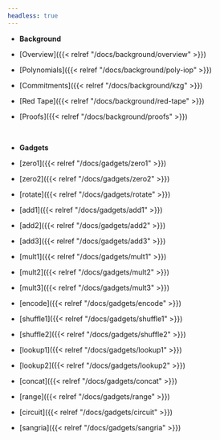 ```yaml
---
headless: true
---
```


- **Background**

- [Overview]({{< relref "/docs/background/overview" >}})

- [Polynomials]({{< relref "/docs/background/poly-iop" >}})

- [Commitments]({{< relref "/docs/background/kzg" >}})

- [Red Tape]({{< relref "/docs/background/red-tape" >}})

- [Proofs]({{< relref "/docs/background/proofs" >}})
<br />

- **Gadgets**

- [zero1]({{< relref "/docs/gadgets/zero1" >}})
- [zero2]({{< relref "/docs/gadgets/zero2" >}})
- [rotate]({{< relref "/docs/gadgets/rotate" >}})
- [add1]({{< relref "/docs/gadgets/add1" >}})
- [add2]({{< relref "/docs/gadgets/add2" >}})
- [add3]({{< relref "/docs/gadgets/add3" >}})
- [mult1]({{< relref "/docs/gadgets/mult1" >}})
- [mult2]({{< relref "/docs/gadgets/mult2" >}})
- [mult3]({{< relref "/docs/gadgets/mult3" >}})
- [encode]({{< relref "/docs/gadgets/encode" >}})
- [shuffle1]({{< relref "/docs/gadgets/shuffle1" >}})
- [shuffle2]({{< relref "/docs/gadgets/shuffle2" >}})
- [lookup1]({{< relref "/docs/gadgets/lookup1" >}})
- [lookup2]({{< relref "/docs/gadgets/lookup2" >}})
- [concat]({{< relref "/docs/gadgets/concat" >}})
- [range]({{< relref "/docs/gadgets/range" >}})
- [circuit]({{< relref "/docs/gadgets/circuit" >}})
- [sangria]({{< relref "/docs/gadgets/sangria" >}})

<br />
